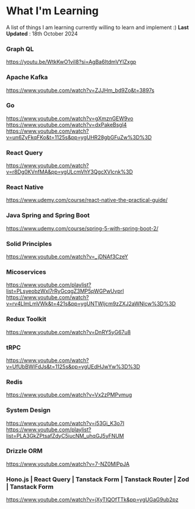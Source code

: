 # What I'm Learning
A list of things I am learning currently willing to learn and implement :)
**Last Updated** : 18th October 2024
### Graph QL
https://youtu.be/WtkKwO1viI8?si=AgBa6ItdmVYIZxgp
### Apache Kafka
https://www.youtube.com/watch?v=ZJJHm_bd9Zo&t=3897s
### Go
https://www.youtube.com/watch?v=gXmznGEW9vo
https://www.youtube.com/watch?v=dxPakeBsgl4
https://www.youtube.com/watch?v=un6ZyFkqFKo&t=1125s&pp=ygUHR28gbGFuZw%3D%3D
### React Query
https://www.youtube.com/watch?v=r8Dg0KVnfMA&pp=ygULcmVhY3QgcXVlcnk%3D
### React Native
https://www.udemy.com/course/react-native-the-practical-guide/
### Java Spring and Spring Boot 
https://www.udemy.com/course/spring-5-with-spring-boot-2/
### Solid Principles
https://www.youtube.com/watch?v=_jDNAf3CzeY
### Micoservices
https://www.youtube.com/playlist?list=PLsyeobzWxl7rRyGcqgZ3MP5pWGPwUvprI
https://www.youtube.com/watch?v=rv4LlmLmVWk&t=421s&pp=ygUNTWljcm9zZXJ2aWNlcw%3D%3D
### Redux Toolkit
https://www.youtube.com/watch?v=DnRY5yG67u8
### tRPC
https://www.youtube.com/watch?v=UfUbBWIFdJs&t=1125s&pp=ygUEdHJwYw%3D%3D
### Redis
https://www.youtube.com/watch?v=Vx2zPMPvmug
### System Design
https://www.youtube.com/watch?v=i53Gi_K3o7I
https://www.youtube.com/playlist?list=PLA3GkZPtsafZdyC5iucNM_uhqGJ5yFNUM

### Drizzle ORM
https://www.youtube.com/watch?v=7-NZ0MlPpJA

### Hono.js | React Query | Tanstack Form | Tanstack Router | Zod | Tanstack Form
https://www.youtube.com/watch?v=jXyTIQOfTTk&pp=ygUGaG9ub2pz
